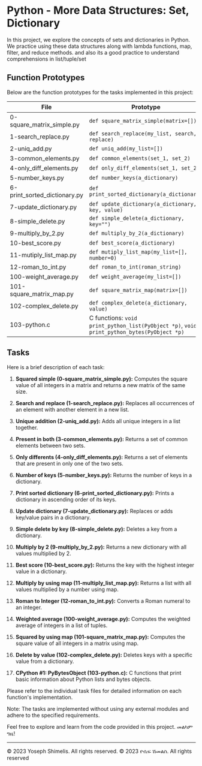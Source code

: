 # Python - More Data Structures: Set, Dictionary

In this project, we explore the concepts of sets and dictionaries in Python. We practice using these data structures along with lambda functions, map, filter, and reduce methods. and also its a good practice to understand comprehensions in list/tuple/set

## Function Prototypes

Below are the function prototypes for the tasks implemented in this project:

| File                         | Prototype                                                                                  |
| ---------------------------- | ------------------------------------------------------------------------------------------ |
| 0-square_matrix_simple.py    | `def square_matrix_simple(matrix=[])`                                                      |
| 1-search_replace.py          | `def search_replace(my_list, search, replace)`                                             |
| 2-uniq_add.py                | `def uniq_add(my_list=[])`                                                                 |
| 3-common_elements.py         | `def common_elements(set_1, set_2)`                                                        |
| 4-only_diff_elements.py      | `def only_diff_elements(set_1, set_2)`                                                     |
| 5-number_keys.py             | `def number_keys(a_dictionary)`                                                            |
| 6-print_sorted_dictionary.py | `def print_sorted_dictionary(a_dictionary)`                                                |
| 7-update_dictionary.py       | `def update_dictionary(a_dictionary, key, value)`                                          |
| 8-simple_delete.py           | `def simple_delete(a_dictionary, key="")`                                                  |
| 9-multiply_by_2.py           | `def multiply_by_2(a_dictionary)`                                                          |
| 10-best_score.py             | `def best_score(a_dictionary)`                                                             |
| 11-mutiply_list_map.py       | `def mutiply_list_map(my_list=[], number=0)`                                               |
| 12-roman_to_int.py           | `def roman_to_int(roman_string)`                                                           |
| 100-weight_average.py        | `def weight_average(my_list=[])`                                                           |
| 101-square_matrix_map.py     | `def square_matrix_map(matrix=[])`                                                         |
| 102-complex_delete.py        | `def complex_delete(a_dictionary, value)`                                                  |
| 103-python.c                 | C functions: `void print_python_list(PyObject *p)`, `void print_python_bytes(PyObject *p)` |

## Tasks

Here is a brief description of each task:

1. **Squared simple (0-square_matrix_simple.py):** Computes the square value of all integers in a matrix and returns a new matrix of the same size.

2. **Search and replace (1-search_replace.py):** Replaces all occurrences of an element with another element in a new list.

3. **Unique addition (2-uniq_add.py):** Adds all unique integers in a list together.

4. **Present in both (3-common_elements.py):** Returns a set of common elements between two sets.

5. **Only differents (4-only_diff_elements.py):** Returns a set of elements that are present in only one of the two sets.

6. **Number of keys (5-number_keys.py):** Returns the number of keys in a dictionary.

7. **Print sorted dictionary (6-print_sorted_dictionary.py):** Prints a dictionary in ascending order of its keys.

8. **Update dictionary (7-update_dictionary.py):** Replaces or adds key/value pairs in a dictionary.

9. **Simple delete by key (8-simple_delete.py):** Deletes a key from a dictionary.

10. **Multiply by 2 (9-multiply_by_2.py):** Returns a new dictionary with all values multiplied by 2.

11. **Best score (10-best_score.py):** Returns the key with the highest integer value in a dictionary.

12. **Multiply by using map (11-multiply_list_map.py):** Returns a list with all values multiplied by a number using map.

13. **Roman to Integer (12-roman_to_int.py):** Converts a Roman numeral to an integer.

14. **Weighted average (100-weight_average.py):** Computes the weighted average of integers in a list of tuples.

15. **Squared by using map (101-square_matrix_map.py):** Computes the square value of all integers in a matrix using map.

16. **Delete by value (102-complex_delete.py):** Deletes keys with a specific value from a dictionary.

17. **CPython #1: PyBytesObject (103-python.c):** C functions that print basic information about Python lists and bytes objects.

Please refer to the individual task files for detailed information on each function's implementation.

Note: The tasks are implemented without using any external modules and adhere to the specified requirements.

Feel free to explore and learn from the code provided in this project. መልካም ግዜ!

---

© 2023 Yoseph Shimelis. All rights reserved.
© 2023 ዮሴፍ ሽመልስ. All rights reserved
